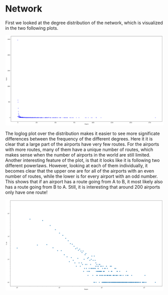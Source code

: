 # Network

First we looked at the degree distribution of the network, which is visualized in the two following plots.

![Regular plot of the degree distribution](images/regularplot.png)

The loglog plot over the distribution makes it easier to see more significate differences between the frequency of the different degrees.
Here it it is clear that a large part of the airports have very few routes.
For the airports with more routes, many of them have a unique number of routes, which makes sense when the number of airports in the world are still limited.
Another interesting feature of the plot, is that it looks like it is following two different powerlaws.
However, looking at each of them individually, it becomes clear that the upper one are for all of the airports with an even number of routes, while the lower is for every airport with an odd number.
This shows that if an airport has a route going from A to B, it most likely also has a route going from B to A.
Still, it is interesting that around 200 airports only have one route!

![Powerlaw plot of the degree distribution](images/powerlawplot.png)
